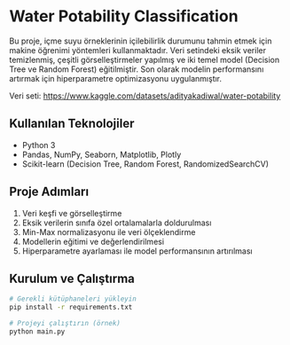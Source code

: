 # Water Potability Classification

Bu proje, içme suyu örneklerinin içilebilirlik durumunu tahmin etmek için makine öğrenimi yöntemleri kullanmaktadır. Veri setindeki eksik veriler temizlenmiş, çeşitli görselleştirmeler yapılmış ve iki temel model (Decision Tree ve Random Forest) eğitilmiştir. Son olarak modelin performansını artırmak için hiperparametre optimizasyonu uygulanmıştır.

Veri seti: https://www.kaggle.com/datasets/adityakadiwal/water-potability

## Kullanılan Teknolojiler
- Python 3
- Pandas, NumPy, Seaborn, Matplotlib, Plotly
- Scikit-learn (Decision Tree, Random Forest, RandomizedSearchCV)

## Proje Adımları
1. Veri keşfi ve görselleştirme
2. Eksik verilerin sınıfa özel ortalamalarla doldurulması
3. Min-Max normalizasyonu ile veri ölçeklendirme
4. Modellerin eğitimi ve değerlendirilmesi
5. Hiperparametre ayarlaması ile model performansının artırılması

## Kurulum ve Çalıştırma

```bash
# Gerekli kütüphaneleri yükleyin
pip install -r requirements.txt

# Projeyi çalıştırın (örnek)
python main.py

